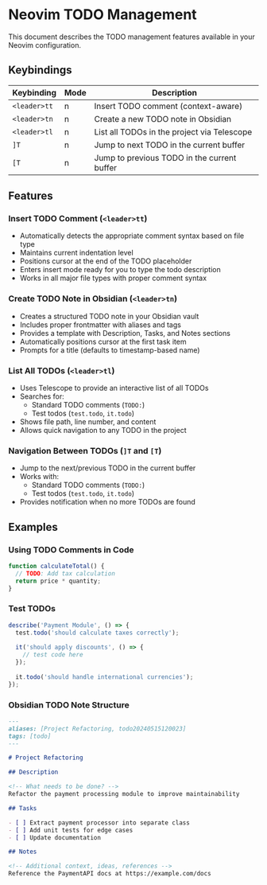 # Neovim TODO Management

This document describes the TODO management features available in your Neovim configuration.

## Keybindings

| Keybinding    | Mode | Description                                       |
|---------------|------|---------------------------------------------------|
| `<leader>tt`  | n    | Insert TODO comment (context-aware)               |
| `<leader>tn`  | n    | Create a new TODO note in Obsidian                |
| `<leader>tl`  | n    | List all TODOs in the project via Telescope       |
| `]T`          | n    | Jump to next TODO in the current buffer           |
| `[T`          | n    | Jump to previous TODO in the current buffer       |

## Features

### Insert TODO Comment (`<leader>tt`)
- Automatically detects the appropriate comment syntax based on file type
- Maintains current indentation level
- Positions cursor at the end of the TODO placeholder
- Enters insert mode ready for you to type the todo description
- Works in all major file types with proper comment syntax

### Create TODO Note in Obsidian (`<leader>tn`)
- Creates a structured TODO note in your Obsidian vault
- Includes proper frontmatter with aliases and tags
- Provides a template with Description, Tasks, and Notes sections
- Automatically positions cursor at the first task item
- Prompts for a title (defaults to timestamp-based name)

### List All TODOs (`<leader>tl`)
- Uses Telescope to provide an interactive list of all TODOs
- Searches for:
  - Standard TODO comments (`TODO:`)
  - Test todos (`test.todo`, `it.todo`)
- Shows file path, line number, and content
- Allows quick navigation to any TODO in the project

### Navigation Between TODOs (`]T` and `[T`)
- Jump to the next/previous TODO in the current buffer
- Works with:
  - Standard TODO comments (`TODO:`)
  - Test todos (`test.todo`, `it.todo`)
- Provides notification when no more TODOs are found

## Examples

### Using TODO Comments in Code

```typescript
function calculateTotal() {
  // TODO: Add tax calculation
  return price * quantity;
}
```

### Test TODOs

```typescript
describe('Payment Module', () => {
  test.todo('should calculate taxes correctly');
  
  it('should apply discounts', () => {
    // test code here
  });
  
  it.todo('should handle international currencies');
});
```

### Obsidian TODO Note Structure

```markdown
---
aliases: [Project Refactoring, todo20240515120023]
tags: [todo]
---

# Project Refactoring

## Description

<!-- What needs to be done? -->
Refactor the payment processing module to improve maintainability

## Tasks

- [ ] Extract payment processor into separate class
- [ ] Add unit tests for edge cases
- [ ] Update documentation

## Notes

<!-- Additional context, ideas, references -->
Reference the PaymentAPI docs at https://example.com/docs
```